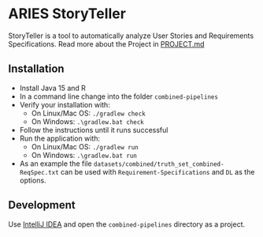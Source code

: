 # ARIES StoryTeller

StoryTeller is a tool to automatically analyze User Stories and Requirements Specifications.
Read more about the Project in [PROJECT.md](./PROJECT.md)

## Installation

* Install Java 15 and R
* In a command line change into the folder `combined-pipelines`
* Verify your installation with:
  * On Linux/Mac OS: `./gradlew check`
  * On Windows: `.\gradlew.bat check`
* Follow the instructions until it runs successful
* Run the application with:
  * On Linux/Mac OS: `./gradlew run`
  * On Windows: `.\gradlew.bat run`
* As an example the file `datasets/combined/truth_set_combined-ReqSpec.txt` can be used with `Requirement-Specifications` and `DL` as the options.

## Development

Use [IntelliJ IDEA](https://www.jetbrains.com/idea/) and open the `combined-pipelines` directory as a project.
